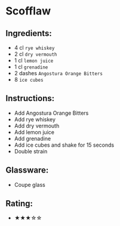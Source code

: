 # Scofflaw

## Ingredients:
- 4 cl `rye whiskey`
- 2 cl `dry vermouth`
- 1 cl `lemon juice`
- 1 cl `grenadine`
- 2 dashes `Angostura Orange Bitters`
- 8 `ice cubes`

## Instructions:
- Add Angostura Orange Bitters
- Add rye whiskey
- Add dry vermouth
- Add lemon juice
- Add grenadine
- Add ice cubes and shake for 15 seconds
- Double strain

## Glassware:
- Coupe glass

## Rating:
- ★★★☆☆